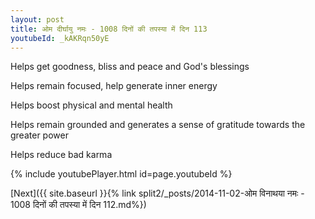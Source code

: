 ```yaml
---
layout: post
title: ओम दीर्घायु नमः - 1008 दिनों की तपस्या में दिन 113
youtubeId: _kAKRqn50yE
---
```

 
 
Helps get goodness, bliss and peace and God's blessings
 
Helps remain focused, help generate inner energy 
 
Helps boost physical and mental health 
 
Helps remain grounded and generates a sense of gratitude towards the greater power 
 
Helps reduce bad karma
 
 
 
 


{% include youtubePlayer.html id=page.youtubeId %}
 
[Next]({{ site.baseurl }}{% link  split2/_posts/2014-11-02-ओम विनाथया नमः - 1008 दिनों की तपस्या में दिन 112.md%})
 

